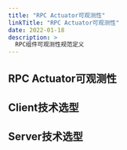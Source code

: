 ```yaml
---
title: "RPC Actuator可观测性"
linkTitle: "RPC Actuator可观测性"
date: 2022-01-18
description: >
  RPC组件可观测性规范定义
---
```


## RPC Actuator可观测性

## Client技术选型

## Server技术选型